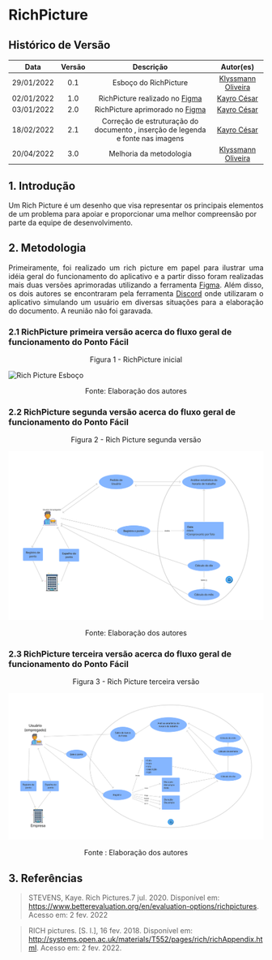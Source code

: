 # RichPicture

##  Histórico de Versão

|   Data   | Versão |           Descrição           |             Autor(es)              |
|:--------:|:------:|:-----------------------------:|:----------------------------------:|
| 29/01/2022 |  0.1   |    Esboço do RichPicture    | [Klyssmann Oliveira](https://github.com/klyssmannoliveira)|
| 02/01/2022 |  1.0   |  RichPicture realizado no [Figma]("https://www.figma.com/")  |   [Kayro César](https://github.com/kayrocesar)|
| 03/01/2022 |  2.0   |  RichPicture aprimorado no [Figma]("https://www.figma.com/")  |   [Kayro César](https://github.com/kayrocesar)|
| 18/02/2022 |  2.1  | Correção de estruturação do documento , inserção de legenda e fonte nas imagens  |  [Kayro César](https://github.com/kayrocesar)|
| 20/04/2022 |  3.0   |    Melhoria da metodologia   | [Klyssmann Oliveira](https://github.com/klyssmannoliveira)|

## 1. Introdução
<p align="justify">

Um Rich Picture é um desenho que visa representar os principais elementos de um problema para apoiar e proporcionar uma melhor compreensão por parte da equipe de desenvolvimento.
</p>

## 2. Metodologia
<p align="justify">
    Primeiramente, foi realizado um rich picture em papel para ilustrar uma idéia geral do funcionamento do aplicativo e a partir disso foram realizadas mais duas versões aprimoradas utilizando a ferramenta <a href="https://www.figma.com/">Figma</a>. Além disso, os dois autores se encontraram pela ferramenta <a href="https://requisitos-de-software.github.io/2021.2-PontoFacil/planejamento/ferramentas/">Discord</a> onde utilizaram o aplicativo simulando um usuário em diversas situações para a elaboração do documento. A reunião não foi garavada.
</p>

### 2.1 RichPicture primeira versão acerca do fluxo geral de funcionamento do Ponto Fácil 

 <div align="center"><figcaption> Figura 1 - RichPicture inicial  <figcaption> </div>

  ![Rich Picture Esboço](../assets/imagens/RichPictureEsboço.jpg)

 <div align="center"> <figcaption> Fonte: Elaboração dos autores <figcaption></div>
 



### 2.2 RichPicture segunda versão acerca do fluxo geral de funcionamento do Ponto Fácil 

 <div align="center"><figcaption> Figura 2 - Rich Picture segunda versão<figcaption> </div>

  ![Rich Picture V1](../assets/imagens/RichPictureV1.png)

 <div align="center"><figcaption> Fonte: Elaboração dos autores <figcaption></div>



### 2.3 RichPicture terceira versão acerca do fluxo geral de funcionamento do Ponto Fácil 

   <div align="center"><figcaption> Figura 3 -  Rich Picture terceira versão<figcaption> </div>
   
   ![Rich Picture V2](../assets/imagens/RichPictureV2.png)

   <div align="center"><figcaption> Fonte : Elaboração dos autores <figcaption> </div>

 
## 3. Referências

> STEVENS, Kaye. Rich Pictures.7 jul. 2020. Disponível em: https://www.betterevaluation.org/en/evaluation-options/richpictures. Acesso em: 2 fev. 2022

> RICH pictures. [S. l.], 16 fev. 2018. Disponível em: http://systems.open.ac.uk/materials/T552/pages/rich/richAppendix.html. Acesso em: 2 fev. 2022.